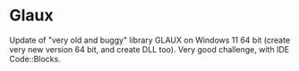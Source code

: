 # Glaux
Update of "very old and buggy" library GLAUX on Windows 11 64 bit (create very new version 64 bit, and create DLL too). Very good challenge, with IDE Code::Blocks.
